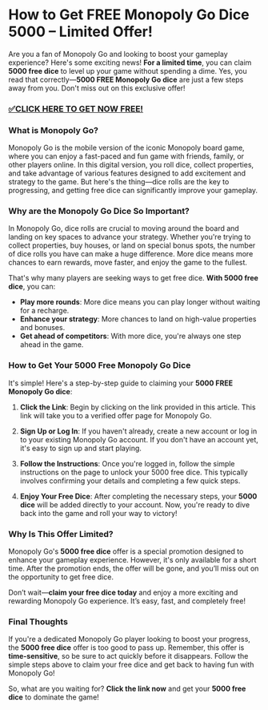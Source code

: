 # How to Get FREE Monopoly Go Dice 5000 – Limited Offer!

Are you a fan of Monopoly Go and looking to boost your gameplay experience? Here's some exciting news! **For a limited time**, you can claim **5000 free dice** to level up your game without spending a dime. Yes, you read that correctly—**5000 FREE Monopoly Go dice** are just a few steps away from you. Don't miss out on this exclusive offer!

### [✅CLICK HERE TO GET NOW FREE!](https://justfree.xyz/monopoly/go/)

### What is Monopoly Go?

Monopoly Go is the mobile version of the iconic Monopoly board game, where you can enjoy a fast-paced and fun game with friends, family, or other players online. In this digital version, you roll dice, collect properties, and take advantage of various features designed to add excitement and strategy to the game. But here's the thing—dice rolls are the key to progressing, and getting free dice can significantly improve your gameplay.

### Why are the Monopoly Go Dice So Important?

In Monopoly Go, dice rolls are crucial to moving around the board and landing on key spaces to advance your strategy. Whether you're trying to collect properties, buy houses, or land on special bonus spots, the number of dice rolls you have can make a huge difference. More dice means more chances to earn rewards, move faster, and enjoy the game to the fullest.

That's why many players are seeking ways to get free dice. **With 5000 free dice**, you can:

- **Play more rounds**: More dice means you can play longer without waiting for a recharge.
- **Enhance your strategy**: More chances to land on high-value properties and bonuses.
- **Get ahead of competitors**: With more dice, you're always one step ahead in the game.

### How to Get Your 5000 Free Monopoly Go Dice

It's simple! Here's a step-by-step guide to claiming your **5000 FREE Monopoly Go dice**:

1. **Click the Link**: Begin by clicking on the link provided in this article. This link will take you to a verified offer page for Monopoly Go.
   
2. **Sign Up or Log In**: If you haven't already, create a new account or log in to your existing Monopoly Go account. If you don't have an account yet, it's easy to sign up and start playing.

3. **Follow the Instructions**: Once you're logged in, follow the simple instructions on the page to unlock your 5000 free dice. This typically involves confirming your details and completing a few quick steps.

4. **Enjoy Your Free Dice**: After completing the necessary steps, your **5000 dice** will be added directly to your account. Now, you're ready to dive back into the game and roll your way to victory!

### Why Is This Offer Limited?

Monopoly Go's **5000 free dice** offer is a special promotion designed to enhance your gameplay experience. However, it's only available for a short time. After the promotion ends, the offer will be gone, and you’ll miss out on the opportunity to get free dice.

Don’t wait—**claim your free dice today** and enjoy a more exciting and rewarding Monopoly Go experience. It’s easy, fast, and completely free! 

### Final Thoughts

If you're a dedicated Monopoly Go player looking to boost your progress, the **5000 free dice** offer is too good to pass up. Remember, this offer is **time-sensitive**, so be sure to act quickly before it disappears. Follow the simple steps above to claim your free dice and get back to having fun with Monopoly Go!

So, what are you waiting for? **Click the link now** and get your **5000 free dice** to dominate the game!
